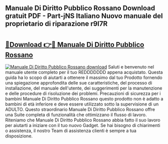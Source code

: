 ## Manuale Di Diritto Pubblico Rossano Download gratuit PDF - Part-jNS Italiano Nuovo manuale del proprietario di riparazione r9I7R

# <h2><a href="http://dfd7dvk.blite.top/?on=Manuale+Di+Diritto+Pubblico+Rossano">🔗Download 👉🔴 Manuale Di Diritto Pubblico Rossano</a></h2>

[![Manuale Di Diritto Pubblico Rossano download](https://i.imgur.com/lujVjoI.png)](http://dfd7dvk.blite.top/?on=Manuale+Di+Diritto+Pubblico+Rossano)
Saluti e benvenuto nel manuale utente completo per il tuo REDDDDDDD appena acquistato. Questa guida ha lo scopo di aiutarti a ottenere il massimo dal tuo Prodotto fornendo una spiegazione approfondita delle sue caratteristiche, del processo di installazione, del manuale dell'utente, dei suggerimenti per la manutenzione e delle procedure di risoluzione dei problemi. Precauzioni di sicurezza per i bambini Manuale Di Diritto Pubblico Rossano questo prodotto non è adatto a bambini di età inferiore e deve essere utilizzato sotto la supervisione di un ADULTO. Questo straordinario Manuale Di Diritto Pubblico Rossano offre una Suite completa di funzionalità che ottimizzano il flusso di lavoro. Riteniamo che Manuale Di Diritto Pubblico Rossano abbia fatto il suo lavoro per aiutarti a iniziare con il tuo nuovo Gadget. Se hai bisogno di chiarimenti o assistenza, il nostro Team di assistenza clienti è sempre a tua disposizione.

